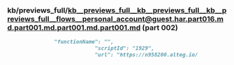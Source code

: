 ### kb/previews_full/kb__previews_full__kb__previews_full__kb__previews_full__flows__personal_account@guest.har.part016.md.part001.md.part001.md.part001.md (part 002)

```md
               "functionName": "",
                            "scriptId": "1929",
                            "url": "https://n958200.alteg.io/
```

```
